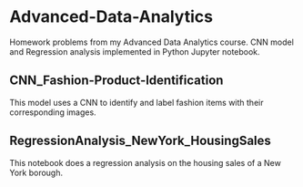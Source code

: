# Advanced-Data-Analytics

Homework problems from my Advanced Data Analytics course. CNN model and Regression analysis implemented in Python Jupyter notebook.

## CNN_Fashion-Product-Identification

This model uses a CNN to identify and label fashion items with their corresponding images.

## RegressionAnalysis_NewYork_HousingSales

This notebook does a regression analysis on the housing sales of a New York borough.
